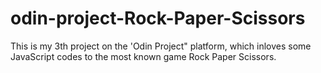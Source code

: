 # odin-project-Rock-Paper-Scissors
This is my 3th project on the 'Odin Project" platform, which inloves some JavaScript codes to the most known game Rock Paper Scissors.
